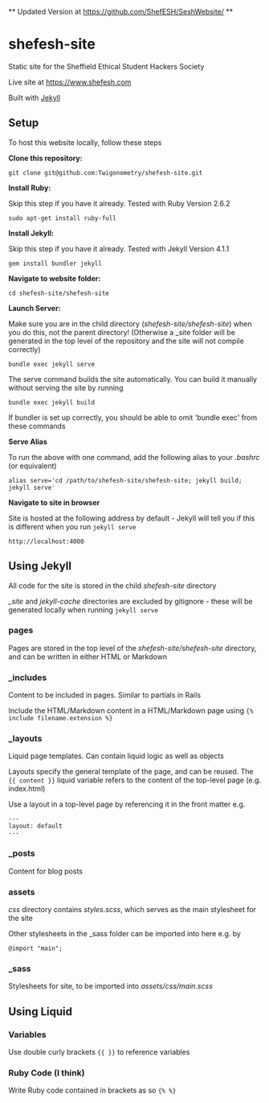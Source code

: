 ** Updated Version at https://github.com/ShefESH/SeshWebsite/ **

# shefesh-site
Static site for the Sheffield Ethical Student Hackers Society

Live site at https://www.shefesh.com

Built with [Jekyll](https://jekyllrb.com/)

## Setup

To host this website locally, follow these steps

**Clone this repository:**

`git clone git@github.com:Twigonometry/shefesh-site.git`

**Install Ruby:**

Skip this step if you have it already. Tested with Ruby Version 2.6.2

`sudo apt-get install ruby-full`

**Install Jekyll:**

Skip this step if you have it already. Tested with Jekyll Version 4.1.1

`gem install bundler jekyll`

**Navigate to website folder:**

`cd shefesh-site/shefesh-site`

**Launch Server:**

Make sure you are in the child directory (*shefesh-site/shefesh-site*) when you do this, not the parent directory! (Otherwise a _site folder will be generated in the top level of the repository and the site will not compile correctly)

`bundle exec jekyll serve`

The serve command builds the site automatically. You can build it manually without serving the site by running

`bundle exec jekyll build`

If bundler is set up correctly, you should be able to omit 'bundle exec' from these commands

**Serve Alias**

To run the above with one command, add the following alias to your *.bashrc* (or equivalent)

`alias serve='cd /path/to/shefesh-site/shefesh-site; jekyll build; jekyll serve'`

**Navigate to site in browser**

Site is hosted at the following address by default - Jekyll will tell you if this is different when you run `jekyll serve`

`http://localhost:4000`

## Using Jekyll

All code for the site is stored in the child *shefesh-site* directory

*_site* and *jekyll-cache* directories are excluded by gitignore - these will be generated locally when running `jekyll serve`

### pages

Pages are stored in the top level of the *shefesh-site/shefesh-site* directory, and can be written in either HTML or Markdown

### _includes

Content to be included in pages. Similar to partials in Rails

Include the HTML/Markdown content in a HTML/Markdown page using `{% include filename.extension %}`

### _layouts

Liquid page templates. Can contain liquid logic as well as objects

Layouts specify the general template of the page, and can be reused. The `{{ content }}` liquid variable refers to the content of the top-level page (e.g. index.html)

Use a layout in a top-level page by referencing it in the front matter e.g.

```
---
layout: default
---
```

### _posts

Content for blog posts

### assets

*css* directory contains *styles.scss*, which serves as the main stylesheet for the site

Other stylesheets in the _sass folder can be imported into here e.g. by

`@import "main";`

### _sass

Stylesheets for site, to be imported into *assets/css/main.scss*

## Using Liquid

### Variables

Use double curly brackets `{{ }}` to reference variables

### Ruby Code (I think)

Write Ruby code contained in brackets as so `{% %}`
